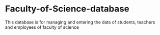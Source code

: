 # Faculty-of-Science-database
This database is for managing and entering the data of students, teachers and employees of faculty of science

